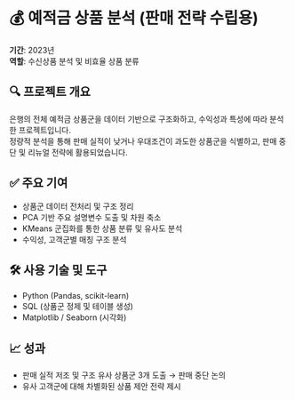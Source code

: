 # 💰 예적금 상품 분석 (판매 전략 수립용)

**기간**: 2023년  
**역할**: 수신상품 분석 및 비효율 상품 분류

## 🔍 프로젝트 개요

은행의 전체 예적금 상품군을 데이터 기반으로 구조화하고, 수익성과 특성에 따라 분석한 프로젝트입니다.  
정량적 분석을 통해 판매 실적이 낮거나 우대조건이 과도한 상품군을 식별하고, 판매 중단 및 리뉴얼 전략에 활용되었습니다.

## ✅ 주요 기여

- 상품군 데이터 전처리 및 구조 정리
- PCA 기반 주요 설명변수 도출 및 차원 축소
- KMeans 군집화를 통한 상품 분류 및 유사도 분석
- 수익성, 고객군별 매칭 구조 분석

## 🛠 사용 기술 및 도구

- Python (Pandas, scikit-learn)
- SQL (상품군 정제 및 테이블 생성)
- Matplotlib / Seaborn (시각화)

## 📈 성과

- 판매 실적 저조 및 구조 유사 상품군 3개 도출 → 판매 중단 논의
- 유사 고객군에 대해 차별화된 상품 제안 전략 제시
